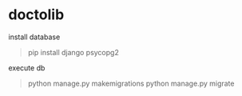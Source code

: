 # doctolib

install database

> pip install django psycopg2

execute db

> python manage.py makemigrations
> python manage.py migrate

